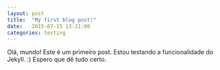 ```yaml
---
layout: post
title:  "My first blog post!"
date:   2015-07-15 13:21:00
categories: testing
---
```


Olá, mundo!
Este é um primeiro post. Estou testando a funcionalidade do Jekyll. :)
Espero que dê tudo certo.
